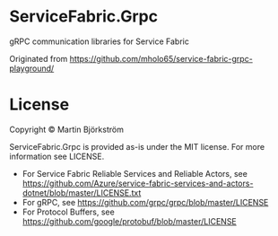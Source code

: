 # ServiceFabric.Grpc
gRPC communication libraries for Service Fabric

Originated from https://github.com/mholo65/service-fabric-grpc-playground/

# License
Copyright © Martin Björkström

ServiceFabric.Grpc is provided as-is under the MIT license. For more information see LICENSE.

* For Service Fabric Reliable Services and Reliable Actors, see https://github.com/Azure/service-fabric-services-and-actors-dotnet/blob/master/LICENSE.txt
* For gRPC, see https://github.com/grpc/grpc/blob/master/LICENSE
* For Protocol Buffers, see https://github.com/google/protobuf/blob/master/LICENSE
